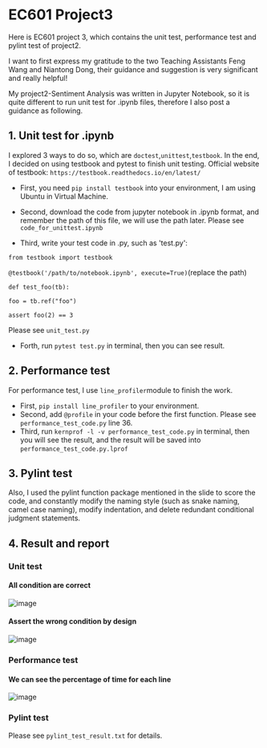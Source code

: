 # EC601 Project3
Here is EC601 project 3, which contains the unit test, performance test and pylint test of project2. 

I want to first express my gratitude  to the two Teaching Assistants Feng Wang and Niantong Dong, their guidance and suggestion is very significant and really helpful!

My project2-Sentiment Analysis was written in Jupyter Notebook, so it is quite different to run unit test for .ipynb files, therefore I also post a guidance as following.

## 1. Unit test for .ipynb

I explored 3 ways to do so, which are `doctest`,`unittest`,`testbook`. In the end, I decided on using testbook and pytest to finish unit testing. Official website of testbook: `https://testbook.readthedocs.io/en/latest/`

* First, you need `pip install testbook` into your environment, I am using Ubuntu in Virtual Machine.
* Second, download the code from jupyter notebook in .ipynb format, and remember the path of this file, we will use the path later. 
Please see `code_for_unittest.ipynb`

* Third, write your test code in .py, such as 'test.py':

`from testbook import testbook`

`@testbook('/path/to/notebook.ipynb', execute=True)`(replace the path)

`def test_foo(tb):`

    foo = tb.ref("foo")

    assert foo(2) == 3

Please see `unit_test.py`
* Forth, run `pytest test.py` in terminal, then you can see result.

## 2. Performance test

For performance test, I use `line_profiler`module to finish the work. 

* First, `pip install line_profiler` to your environment.
* Second, add `@profile` in your code before the first function. Please see `performance_test_code.py` line 36.
* Third, run `kernprof -l -v performance_test_code.py` in terminal, then you will see the result, and the result will be saved into `performance_test_code.py.lprof`

## 3. Pylint test

Also, I used the pylint function package mentioned in the slide to score the code, and constantly modify the naming style (such as snake naming, camel case naming), modify indentation, and delete redundant conditional judgment statements.

## 4. Result and report
### Unit test
#### All condition are correct
![image](https://user-images.githubusercontent.com/90535023/141605836-c8fbedfe-d41c-44f4-ba85-1456b4e90020.png)
#### Assert the wrong condition by design
![image](https://user-images.githubusercontent.com/90535023/141605830-b1de38d2-8cf9-4632-a2b1-c505d8f2bc3b.png)
### Performance test
#### We can see the percentage of time for each line
![image](https://user-images.githubusercontent.com/90535023/141605891-a44ef909-82d4-4f70-a9b6-0b1d8d998ca5.png)
### Pylint test
Please see `pylint_test_result.txt` for details.

